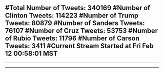 #Total Number of Tweets: 340169 
#Number of Clinton Tweets: 114223
#Number of Trump Tweets: 80879
#Number of Sanders Tweets: 76107
#Number of Cruz Tweets: 53753
#Number of Rubio Tweets: 11796
#Number of Carson Tweets: 3411
#Current Stream Started at Fri Feb 12 00:58:01 MST
---
---
---
